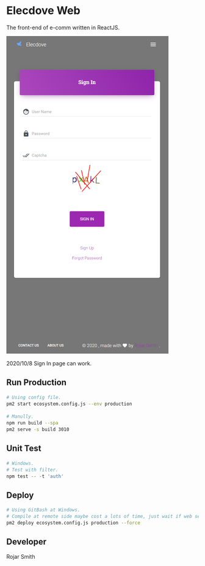 # Elecdove Web

The front-end of e-comm written in ReactJS.

![doveos-20200702-2](doc/img/elecdove-20201008.png) 

2020/10/8 Sign In page can work. 

## Run Production

```bash
# Using config file.
pm2 start ecosystem.config.js --env production

# Manully.
npm run build --spa
pm2 serve -s build 3010
```

## Unit Test

```powershell
# Windows.
# Test with filter.
npm test -- -t 'auth'
```

## Deploy

```bash
# Using GitBash at Windows.
# Compile at remote side maybe cost a lots of time, just wait if web service not update.
pm2 deploy ecosystem.config.js production --force
```

## Developer

Rojar Smith
